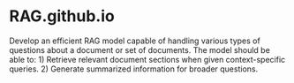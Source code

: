 # RAG.github.io
Develop an efficient RAG model capable of handling various types of questions about a document or set of documents. The model should be able to: 1) Retrieve relevant document sections when given context-specific queries. 2) Generate summarized information for broader questions.
